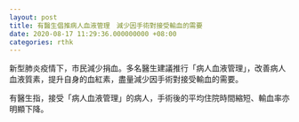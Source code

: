 ```yaml
---
layout: post
title: 有醫生倡推病人血液管理　減少因手術對接受輸血的需要
date: 2020-08-17 11:29:36.000000000 +08:00
categories: rthk
---
```


新型肺炎疫情下，市民減少捐血。多名醫生建議推行「病人血液管理」，改善病人血液質素，提升自身的血紅素，盡量減少因手術對接受輸血的需要。

有醫生指，接受「病人血液管理」的病人，手術後的平均住院時間縮短、輸血率亦明顯下降。
